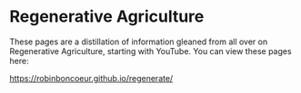# Regenerative Agriculture

These pages are a distillation of information gleaned from all over on Regenerative Agriculture, starting with YouTube. You can view these pages here:

https://robinboncoeur.github.io/regenerate/

